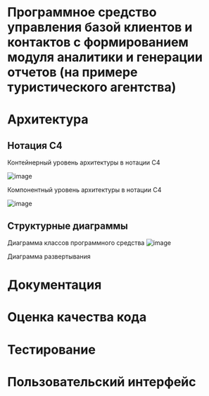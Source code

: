 # Программное средство управления базой клиентов и контактов с формированием модуля аналитики и генерации отчетов (на примере туристического агентства)
# Архитектура
## Нотация C4
Контейнерный уровень архитектуры в нотации C4

![image](https://github.com/user-attachments/assets/1605ed7b-349a-4291-8a0f-339214c5bf3a)

Компонентный уровень архитектуры в нотации C4

![image](https://github.com/user-attachments/assets/2d9fbac5-cb49-4458-b433-5ab51ea3831c)
## Структурные диаграммы 
Диаграмма классов программного средства
![image](https://github.com/user-attachments/assets/70f573a6-1523-425e-b1ea-acab191c3173)

Диаграмма развертывания
# Документация
# Оценка качества кода
# Тестирование
# Пользовательский интерфейс

